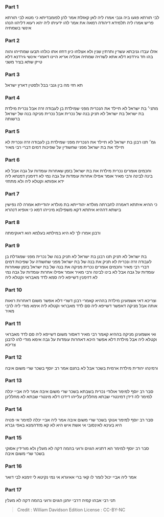 
### Part 1
לבי תורתא פגעו ביה גנבי אמרו ליה לאן קאזלת אמר להן לפומבדיתא כי מטא לבי תורתא פריש אמרו ליה תלמידא דיהודה רמאה את אמר להו ידעיתו ליה יהא רעוא דליהוו הנהו אינשי בשמתיה

### Part 2
אזלו עבדו גניבתא עשרין ותרתין שנין ולא אצלחו כיון דחזו אתו כולהו תבעו שמתייהו והוה בהו חד גירדנא דלא אתא לשרויה שמתיה אכליה אריא היינו דאמרי אינשי גירדנא דלא טייזן שתא בציר משני

### Part 3
תא חזי מה בין גנבי בבל ולסטין דארץ ישראל

### Part 4
מתני׳ בת ישראל לא תיילד את הנכרית מפני שמילדת בן לעבודה זרה אבל נכרית מילדת בת ישראל בת ישראל לא תניק בנה של נכרית אבל נכרית מניקה בנה של ישראל ברשותה

### Part 5
גמ׳ תנו רבנן בת ישראל לא תיילד את הנכרית מפני שמילדת בן לעבודה זרה ונכרית לא תיילד את בת ישראל מפני שחשודין על שפיכות דמים דברי רבי מאיר

### Part 6
וחכמים אומרים נכרית מילדת את בת ישראל בזמן שאחרות עומדות על גבה אבל לא בינה לבינה ורבי מאיר אומר אפילו אחרות עומדות על גבה נמי לא דזימנין דמנחא ליה ידא אפותא וקטלא ליה ולא מתחזי

### Part 7
כי ההיא איתתא דאמרה לחברתה מולדא יהודייתא בת מולדא יהודייתא אמרה לה נפישין בישתא דההיא איתתא דקא משפילנא מינייהו דמא כי אופיא דנהרא

### Part 8
ורבנן אמרו לך לא היא במילתא בעלמא הוא דאוקימתה

### Part 9
בת ישראל לא תניק תנו רבנן בת ישראל לא תניק בנה של נכרית מפני שמגדלת בן לעבודה זרה ונכרית לא תניק את בנה של בת ישראל מפני שחשודה על שפיכות דמים דברי רבי מאיר וחכמים אומרים נכרית מניקה את בנה של בת ישראל בזמן שאחרות עומדות על גבה אבל לא בינו לבינה ורבי מאיר אומר אפילו אחרות עומדות על גבה נמי לא דזימנין דשייפא ליה סמא לדד מאבראי וקטלא ליה

### Part 10
וצריכא דאי אשמעינן מילדת בההיא קאמרי רבנן דשרי דלא אפשר משום דאחרות רואות אותה אבל מניקה דאפשר דשייפא ליה סם לדד מאבראי וקטלא ליה אימא מודי ליה לרבי מאיר

### Part 11
ואי אשמעינן מניקה בההיא קאמר רבי מאיר דאסור משום דשייפא ליה סם לדד מאבראי וקטלא ליה אבל מילדת דלא אפשר היכא דאחרות עומדות על גבה אימא מודי להו לרבנן צריכא

### Part 12
ורמינהו יהודית מילדת ארמית בשכר אבל לא בחנם אמר רב יוסף בשכר שרי משום איבה

### Part 13
סבר רב יוסף למימר אולודי נכרית בשבתא בשכר שרי משום איבה אמר ליה אביי יכלה למימר לה דידן דמינטרי שבתא מחללינן עלייהו דידכו דלא מינטרי שבתא לא מחללינן

### Part 14
סבר רב יוסף למימר אנוקי בשכר שרי משום איבה אמר ליה אביי יכלה למימר אי פנויה היא בעינא לאינסובי אי אשת איש היא לא קא מזדהמנא באפי גברא

### Part 15
סבר רב יוסף למימר הא דתניא הגוים ורועי בהמה דקה לא מעלין ולא מורידין אסוקי בשכר שרי משום איבה

### Part 16
אמר ליה אביי יכול לומר לו קאי ברי אאיגרא אי נמי נקיטא לי זימנא לבי דואר

### Part 17
תני רבי אבהו קמיה דרבי יוחנן הגוים ורועי בהמה דקה לא מעלין

>Credit : William Davidson Edition
>License : CC-BY-NC